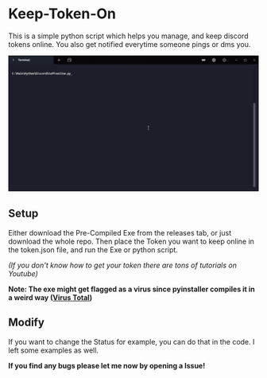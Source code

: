 # Keep-Token-On

This is a simple python script which helps you manage, and keep discord tokens online.
You also get notified everytime someone pings or dms you.

<img src="https://github.com/A2uma0/Keep-Token-On/blob/main/online.gif" alt="gif">

## Setup

Either download the Pre-Compiled Exe from the releases tab, or just download the whole repo.
Then place the Token you want to keep online in the token.json file, and run the Exe or python script.

*(If you don't know how to get your token there are tons of tutorials on Youtube)*

**Note: The exe might get flagged as a virus since pyinstaller compiles it in a weird way ([Virus Total](https://www.virustotal.com/gui/file/326bae8984d4a14cdef0d3dbccbb5e44ea2cbc3fb8c0b77864077b2650aeac22/detection))**

## Modify

If you want to change the Status for example, you can do that in the code. I left some examples as well.

**If you find any bugs please let me now by opening a Issue!**
